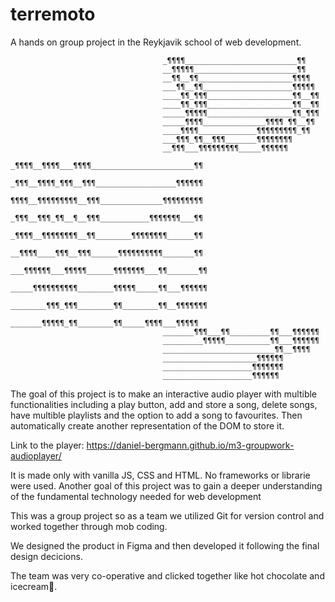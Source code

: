 # terremoto
A hands on group project in the Reykjavik school of web development.



                                      _¶¶¶¶_________________________¶¶
                                      __¶¶¶¶¶_______________________¶¶
                                      __¶¶__¶¶_____________________¶¶¶¶
                                      ___¶¶__¶¶____________________¶¶¶¶¶
                                      ____¶¶_¶¶¶___________________¶¶__¶¶
                                      ____¶¶_¶¶¶___________________¶¶__¶¶
                                      _____¶¶¶¶¶___________________¶¶_¶¶¶
                                      _____¶¶¶¶______________¶¶¶¶ ¶¶__¶¶
                                      ____¶¶¶¶_____________¶¶¶¶¶¶¶¶¶_¶¶
                                      ___¶¶¶_¶¶__¶¶¶_______¶¶¶¶¶¶¶¶
                                      __¶¶¶___¶¶¶¶¶¶¶¶¶_____¶¶¶¶¶¶
                                      _¶¶¶¶__¶¶¶¶___¶¶¶¶_______________________¶¶
                                      _¶¶¶__¶¶¶¶_¶¶¶__¶¶¶__________________¶¶¶¶¶¶
                                      ¶¶¶¶__¶¶¶¶¶¶¶¶¶__¶¶¶______________¶¶¶¶¶¶¶¶¶
                                      _¶¶¶__¶¶¶_¶¶__¶__¶¶¶___________¶¶¶¶¶¶¶___¶¶
                                      _¶¶¶¶__¶¶¶¶¶¶¶¶__¶¶________¶¶¶¶¶¶¶¶______¶¶
                                      __¶¶¶¶____¶¶¶__¶¶¶______¶¶¶¶¶¶¶¶¶¶_______¶¶
                                      ___¶¶¶¶¶¶___¶¶¶¶¶______¶¶¶¶¶¶¶___¶¶_______¶¶
                                      _____¶¶¶¶¶¶¶¶¶¶________¶¶¶¶¶_____¶¶___¶¶¶¶¶¶
                                      ________¶¶¶_¶¶¶________¶¶________¶¶__¶¶¶¶¶¶¶
                                      _______¶¶¶¶¶_¶¶________¶¶_____¶¶¶¶___¶¶¶¶¶
                                      _______¶¶¶___¶¶_________¶¶___¶¶¶¶¶¶
                                      _________¶¶¶¶¶__________¶¶___¶¶¶¶¶¶
                                      _________________________¶¶__¶¶¶¶
                                      _____________________¶¶¶¶¶¶
                                      ____________________¶¶¶¶¶¶¶
                                      ____________________¶¶¶¶¶¶


The goal of this project is to make an interactive audio player with multible functionalities including a play button, add and store a song, delete songs, have multible playlists and the option to add a song to favourites. Then automatically create another representation of the DOM to store it. 

Link to the player:
https://daniel-bergmann.github.io/m3-groupwork-audioplayer/

It is made only with vanilla JS, CSS and HTML. No frameworks or librarie were used. Another goal of this project was to gain a deeper understanding of the fundamental technology needed for web development

This was a group project so as a team we utilized Git for version control and worked together through mob coding. 

We designed the product in Figma and then developed it following the final design decicions. 

The team was very co-operative and clicked together like hot chocolate and icecream🍧.



